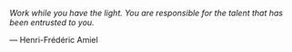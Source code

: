 *Work while you have the light. You are responsible for the talent that has been entrusted to you.*

— Henri-Frédéric Amiel